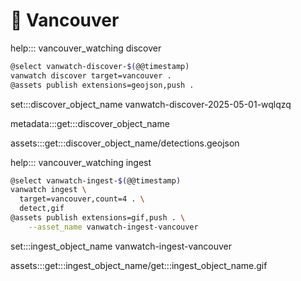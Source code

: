 # 🌈 Vancouver

help::: vancouver_watching discover

```bash
@select vanwatch-discover-$(@@timestamp)
vanwatch discover target=vancouver .
@assets publish extensions=geojson,push .
```

set:::discover_object_name vanwatch-discover-2025-05-01-wqlqzq

metadata:::get:::discover_object_name

assets:::get:::discover_object_name/detections.geojson

help::: vancouver_watching ingest


```bash
@select vanwatch-ingest-$(@@timestamp)
vanwatch ingest \
  target=vancouver,count=4 . \
  detect,gif
@assets publish extensions=gif,push . \
	--asset_name vanwatch-ingest-vancouver
```

set:::ingest_object_name vanwatch-ingest-vancouver

assets:::get:::ingest_object_name/get:::ingest_object_name.gif
